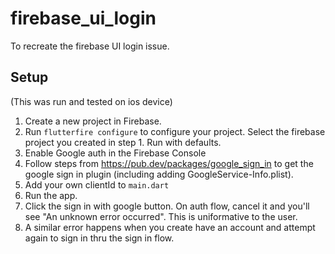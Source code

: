 # firebase_ui_login

To recreate the firebase UI login issue.

## Setup

(This was run and tested on ios device)

1. Create a new project in Firebase.
2. Run `flutterfire configure` to configure your project. Select the firebase project you created in step 1. Run with defaults.
3. Enable Google auth in the Firebase Console
4. Follow steps from https://pub.dev/packages/google_sign_in to get the google sign in plugin (including adding GoogleService-Info.plist).
5. Add your own clientId to `main.dart`
6. Run the app.
7. Click the sign in with google button. On auth flow, cancel it and you'll see "An unknown error occurred". This is uniformative to the user.
8. A similar error happens when you create have an account and attempt again to sign in thru the sign in flow.

